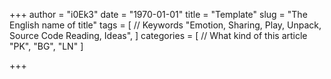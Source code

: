 +++
author = "i0Ek3"
date = "1970-01-01"
title = "Template"
slug = "The English name of title"
tags = [
    // Keywords
    "Emotion, Sharing, Play, Unpack, Source Code Reading, Ideas",
]
categories = [
    // What kind of this article
    "PK", "BG", "LN"
]

+++

